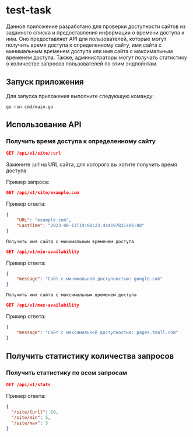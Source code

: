 # test-task

Данное приложение разработано для проверки доступности сайтов из заданного списка и предоставления информации о времени доступа к ним. Оно предоставляет API для пользователей, которые могут получить время доступа к определенному сайту, имя сайта с минимальным временем доступа или имя сайта с максимальным временем доступа. Также, администраторы могут получать статистику о количестве запросов пользователей по этим эндпойнтам.


## Запуск приложения

Для запуска приложения выполните следующую команду:

```
go run cmd/main.go
```

## Использование API
### Получить время доступа к определенному сайту

```json
GET /api/v1/site/:url
```

Замените :url на URL сайта, для которого вы хотите получить время доступа

Пример запроса:

```json
GET /api/v1/site/example.com
```

Пример ответа:

```json
{
    "URL": "example.com",
    "LastTime": "2023-06-13T19:08:23.444197831+06:00"
}
```

```Получить имя сайта с минимальным временем доступа```

```json
GET /api/v1/min-availability
```

Пример ответа:

```json
{
    "message": "Сайт с минимальной доступностью: google.com"
}
```

```Получить имя сайта с максимальным временем доступа```

```json
GET /api/v1/max-availability
```

Пример ответа:

```json
{
    "message": "Сайт с максимальной доступностью: pages.tmall.com"
}
```

## Получить статистику количества запросов
### Получить статистику по всем запросам

```json
GET /api/v1/stats
```
Пример ответа:
```json
{
  "/site/{url}": 10,
  "/site/min": 5,
  "/site/max": 3
}
```
